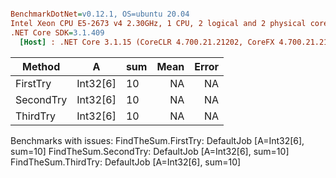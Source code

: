 ``` ini

BenchmarkDotNet=v0.12.1, OS=ubuntu 20.04
Intel Xeon CPU E5-2673 v4 2.30GHz, 1 CPU, 2 logical and 2 physical cores
.NET Core SDK=3.1.409
  [Host] : .NET Core 3.1.15 (CoreCLR 4.700.21.21202, CoreFX 4.700.21.21402), X64 RyuJIT


```
|    Method |        A | sum | Mean | Error |
|---------- |--------- |---- |-----:|------:|
|  FirstTry | Int32[6] |  10 |   NA |    NA |
| SecondTry | Int32[6] |  10 |   NA |    NA |
|  ThirdTry | Int32[6] |  10 |   NA |    NA |

Benchmarks with issues:
  FindTheSum.FirstTry: DefaultJob [A=Int32[6], sum=10]
  FindTheSum.SecondTry: DefaultJob [A=Int32[6], sum=10]
  FindTheSum.ThirdTry: DefaultJob [A=Int32[6], sum=10]
